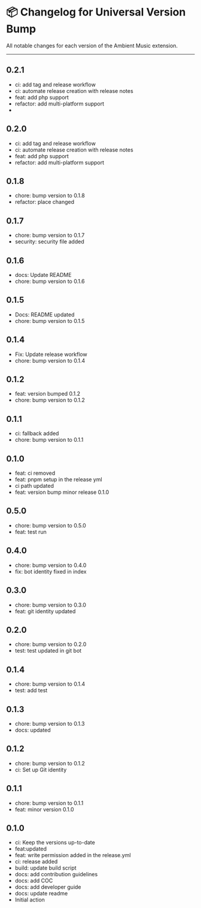 # 📦 Changelog for Universal Version Bump

All notable changes for each version of the Ambient Music extension.

---
## 0.2.1

- ci: add tag and release workflow
- ci: automate release creation with release notes
- feat: add php support
- refactor: add multi-platform support
- 
## 0.2.0

- ci: add tag and release workflow
- ci: automate release creation with release notes
- feat: add php support
- refactor: add multi-platform support

## 0.1.8

- chore: bump version to 0.1.8
- refactor: place changed

## 0.1.7

- chore: bump version to 0.1.7
- security: security file added

## 0.1.6

- docs: Update README
- chore: bump version to 0.1.6

## 0.1.5

- Docs: README updated
- chore: bump version to 0.1.5

## 0.1.4

- Fix: Update release workflow
- chore: bump version to 0.1.4

## 0.1.2

- feat: version bumped 0.1.2
- chore: bump version to 0.1.2

## 0.1.1

- ci: fallback added
- chore: bump version to 0.1.1

## 0.1.0

- feat: ci removed
- feat: pnpm setup in the release yml
- ci path updated
- feat: version bump minor release 0.1.0

## 0.5.0

- chore: bump version to 0.5.0
- feat: test run

## 0.4.0

- chore: bump version to 0.4.0
- fix: bot identity fixed in index

## 0.3.0

- chore: bump version to 0.3.0
- feat: git identity updated

## 0.2.0

- chore: bump version to 0.2.0
- test: test updated in git bot

## 0.1.4

- chore: bump version to 0.1.4
- test: add test

## 0.1.3

- chore: bump version to 0.1.3
- docs: updated

## 0.1.2

- chore: bump version to 0.1.2
- ci: Set up Git identity

## 0.1.1

- chore: bump version to 0.1.1
- feat: minor version 0.1.0

## 0.1.0

- ci: Keep the versions up-to-date
- feat:updated
- feat: write permission added in the release.yml
- ci: release added
- build: update build script
- docs: add contribution guidelines
- docs: add COC
- docs: add developer guide
- docs: update readme
- Initial action
